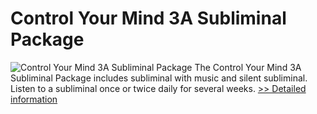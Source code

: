# Control Your Mind 3A Subliminal Package
![Control Your Mind 3A Subliminal Package](https://mycommerce.akamaized.net/api/pimages/P300908687/BIG/300908687.JPG)
The Control Your Mind 3A Subliminal Package includes subliminal with music and silent subliminal. Listen to a subliminal once or twice daily for several weeks.
[>> Detailed information](https://secure.shareit.com/shareit/product.html?productid=300908687&affiliateid=200057808)